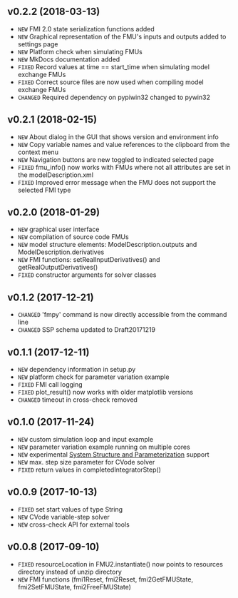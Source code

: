 ## v0.2.2 (2018-03-13)

- `NEW` FMI 2.0 state serialization functions added
- `NEW` Graphical representation of the FMU's inputs and outputs added to settings page
- `NEW` Platform check when simulating FMUs
- `NEW` MkDocs documentation added
- `FIXED` Record values at time == start_time when simulating model exchange FMUs
- `FIXED` Correct source files are now used when compiling model exchange FMUs
- `CHANGED` Required dependency on pypiwin32 changed to pywin32


## v0.2.1 (2018-02-15)

- `NEW` About dialog in the GUI that shows version and environment info
- `NEW` Copy variable names and value references to the clipboard from the context menu
- `NEW` Navigation buttons are new toggled to indicated selected page
- `FIXED` fmu_info() now works with FMUs where not all attributes are set in the modelDescription.xml
- `FIXED` Improved error message when the FMU does not support the selected FMI type


## v0.2.0 (2018-01-29)

- `NEW` graphical user interface
- `NEW` compilation of source code FMUs
- `NEW` model structure elements: ModelDescription.outputs and ModelDescription.derivatives
- `NEW` FMI functions: setRealInputDerivatives() and getRealOutputDerivatives()
- `FIXED` constructor arguments for solver classes


## v0.1.2 (2017-12-21)

- `CHANGED` 'fmpy' command is now directly accessible from the command line
- `CHANGED` SSP schema updated to Draft20171219


## v0.1.1 (2017-12-11)

- `NEW` dependency information in setup.py
- `NEW` platform check for parameter variation example
- `FIXED` FMI call logging
- `FIXED` plot_result() now works with older matplotlib versions
- `CHANGED` timeout in cross-check removed


## v0.1.0 (2017-11-24)

- `NEW` custom simulation loop and input example
- `NEW` parameter variation example running on multiple cores
- `NEW` experimental [System Structure and Parameterization](https://www.modelica.org/projects#ssp) support
- `NEW` max. step size parameter for CVode solver
- `FIXED` return values in completedIntegratorStep()


## v0.0.9 (2017-10-13)

- `FIXED` set start values of type String
- `NEW` CVode variable-step solver
- `NEW` cross-check API for external tools


## v0.0.8 (2017-09-10)

- `FIXED` resourceLocation in FMU2.instantiate() now points to resources directory instead of unzip directory
- `NEW` FMI functions (fmi1Reset, fmi2Reset, fmi2GetFMUState, fmi2SetFMUState, fmi2FreeFMUState)
